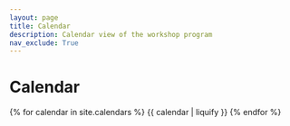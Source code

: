 ```yaml
---
layout: page
title: Calendar
description: Calendar view of the workshop program
nav_exclude: True
---
```


# Calendar

{% for calendar in site.calendars %}
{{ calendar | liquify }}
{% endfor %}
